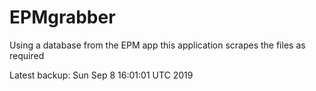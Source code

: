 # EPMgrabber
Using a database from the EPM app this application scrapes the files as required


Latest backup: Sun Sep 8 16:01:01 UTC 2019
